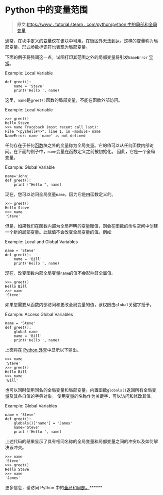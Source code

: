 # Python 中的变量范围

> 原文:[https://www . tutorial stearn . com/python/python 中的局部和全局变量](https://www.tutorialsteacher.com/python/local-and-global-variables-in-python)

通常，在块中定义的[变量](/python/python-variables)仅在该块中可用。在街区外无法到达。这样的变量称为局部变量。形式参数标识符也表现为局部变量。

下面的例子将强调这一点。试图打印其范围之外的局部变量将引发`NameError` [异常](/python/exception-handling-in-python)。

Example: Local Variable 

```
def greet():
    name = 'Steve'
    print('Hello ', name) 
```

这里，`name`是`greet()`函数的局部变量，不能在函数外部访问。

Example: Local Variable 

```
>>> greet()                            
Hello Steve
>>> name Traceback (most recent call last):
File "<pyshell#4>", line 1, in <module> name
NameError: name 'name' is not defined 
```

任何存在于任何[函数](/python/python-user-defined-function)块之外的变量称为全局变量。它的值可以从任何函数内部访问。在下面的例子中，`name`变量在函数定义之前被初始化。 因此，它是一个全局变量。

Example: Global Variable 

```
name='John'
def greet():
    print ("Hello ", name) 
```

现在，您可以访问全局变量`name`，因为它是由函数定义的。

```
>>> greet()                            
Hello Steve
>>> name
'Steve' 
```

但是，如果我们在函数内部为全局声明的变量赋值，则会在函数的命名空间中创建一个新的局部变量。此赋值不会改变全局变量的值。例如:

Example: Local and Global Variables 

```
name = 'Steve'
def greet():
    name = 'Bill'
    print('Hello ', name) 
```

现在，改变函数内部全局变量`name`的值不会影响其全局值。

```
>>> greet()
Hello Bill
>>> name
'Steve' 
```

如果您需要从函数内部访问和更改全局变量的值，该权限由`global`关键字授予。

Example: Access Global Variables 

```
name = 'Steve'
def greet():
    global name
    name = 'Bill'
    print('Hello ', name) 
```

上面将在 [Python 外壳](/python/python-interective-shell)中显示以下输出。

```
>>> name                               
'Steve'
>>> greet()                            
Hello Bill
>>> name                               
'Bill' 
```

也可以同时使用同名的全局变量和局部变量。内置函数`globals()`返回所有全局变量及其各自值的字典对象。 使用变量的名称作为关键字，可以访问和修改其值。

Example: Global Variables 

```
name = 'Steve'
def greet():
    globals()['name'] = 'James'
    name='Steve'
    print ('Hello ', name) 
```

上述代码的结果显示了具有相同名称的全局变量和局部变量之间的冲突以及如何解决该冲突。

```
>>> name
'Steve'
>>> greet()    
Hello Steve 
>>> name
'James' 
```

更多信息，请访问 Python 中的[全局和局部。](/articles/globals-and-locals-in-python)******